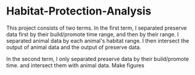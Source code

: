 # Habitat-Protection-Analysis
This project consists of two terms.
In the first term, I separated preserve data first by their build/promote time range, and then by their range. 
I separated animal data by each animal's habitat range. 
I then intersect the output of animal data and the output of preserve data.

In the second term, I only separated preserve data by their build/promote time. and intersect them with animal data.
Make figures
